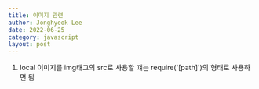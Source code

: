 ```yaml
---
title: 이미지 관련
author: Jonghyeok Lee
date: 2022-06-25
category: javascript
layout: post
---
```


1. local 이미지를 img태그의 src로 사용할 떄는 require('[path]')의 형태로 사용하면 됨

